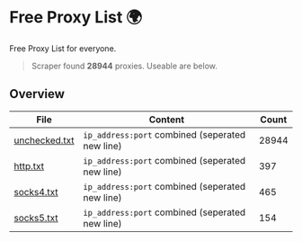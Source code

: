 
# Free Proxy List 🌍

Free Proxy List for everyone.
> Scraper found **28944** proxies. Useable are below.

## Overview

|File|Content|Count|
|----|-------|-----|
|[unchecked.txt](https://raw.githubusercontent.com/yemixzy/proxy-list/main/proxies/unchecked.txt)|`ip_address:port` combined (seperated new line)|28944|
|[http.txt](https://raw.githubusercontent.com/yemixzy/proxy-list/main/proxies/http.txt)|`ip_address:port` combined (seperated new line)|397|
|[socks4.txt](https://raw.githubusercontent.com/yemixzy/proxy-list/main/proxies/socks4.txt)|`ip_address:port` combined (seperated new line)|465|
|[socks5.txt](https://raw.githubusercontent.com/yemixzy/proxy-list/main/proxies/socks5.txt)|`ip_address:port` combined (seperated new line)|154|

